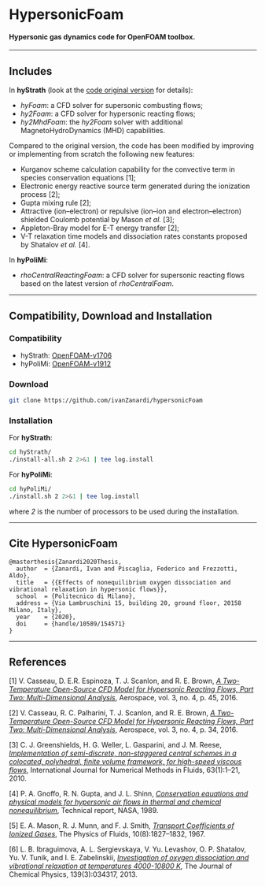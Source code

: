 # HypersonicFoam

#### Hypersonic gas dynamics code for OpenFOAM toolbox.

---
## Includes
In **hyStrath** (look at the [code original version](https://github.com/vincentcasseau/hyStrath) for details):

+ *hyFoam*: a CFD solver for supersonic combusting flows;  
+ *hy2Foam*: a CFD solver for hypersonic reacting flows;  
+ *hy2MhdFoam*: the *hy2Foam* solver with additional MagnetoHydroDynamics (MHD) capabilities.  

Compared to the original version, the code has been modified by improving or implementing from scratch the following new features:

+ Kurganov scheme calculation capability for the convective term in species conservation equations [1];  
+ Electronic energy reactive source term generated during the ionization process [2];  
+ Gupta mixing rule [2];  
+ Attractive (ion–electron) or repulsive (ion–ion and electron–electron) shielded Coulomb potential by Mason *et al.* [3];  
+ Appleton-Bray model for E-T energy transfer [2];  
+ V-T relaxation time models and dissociation rates constants proposed by Shatalov *et al.* [4].  

In **hyPoliMi**:

+ *rhoCentralReactingFoam*: a CFD solver for supersonic reacting flows based on the latest version of *rhoCentralFoam*.

---  
## Compatibility, Download and Installation

### Compatibility
+ hyStrath: [OpenFOAM-v1706](https://sourceforge.net/projects/openfoam/files/v1706)
+ hyPoliMi: [OpenFOAM-v1912](https://sourceforge.net/projects/openfoam/files/v1912)

### Download
```sh
git clone https://github.com/ivanZanardi/hypersonicFoam
```

### Installation
For **hyStrath**:
```sh
cd hyStrath/  
./install-all.sh 2 2>&1 | tee log.install
```

For **hyPoliMi**:
```sh
cd hyPoliMi/  
./install.sh 2 2>&1 | tee log.install
```

where _2_ is the number of processors to be used during the installation.

---  

## Cite HypersonicFoam

```
@masterthesis{Zanardi2020Thesis,
  author  = {Zanardi, Ivan and Piscaglia, Federico and Frezzotti, Aldo},
  title   = {{Effects of nonequilibrium oxygen dissociation and vibrational relaxation in hypersonic flows}},
  school  = {Politecnico di Milano},
  address = {Via Lambruschini 15, building 20, ground floor, 20158 Milano, Italy},
  year    = {2020},
  doi     = {handle/10589/154571}
}
```

---  

## References

[1]  V. Casseau, D. E.R. Espinoza, T. J. Scanlon, and R. E. Brown, [*A Two-Temperature Open-Source CFD Model for Hypersonic Reacting Flows, Part Two: Multi-Dimensional Analysis*](https://www.mdpi.com/2226-4310/3/4/45), Aerospace, vol. 3, no. 4, p. 45, 2016.

[2]  V. Casseau, R. C. Palharini, T. J. Scanlon, and R. E. Brown, [*A Two-Temperature Open-Source CFD Model for Hypersonic Reacting Flows, Part Two: Multi-Dimensional Analysis*](https://www.mdpi.com/2226-4310/3/4/34), Aerospace, vol. 3, no. 4, p. 34, 2016.

[3]  C. J. Greenshields, H. G. Weller, L. Gasparini, and J. M. Reese, [*Implementation of semi-discrete, non-staggered central schemes in a colocated, polyhedral, finite volume framework, for high-speed viscous flows*](https://onlinelibrary.wiley.com/doi/abs/10.1002/fld.2069), International Journal for Numerical Methods in Fluids, 63(1):1–21, 2010.

[4]  P. A. Gnoffo, R. N. Gupta, and J. L. Shinn, [*Conservation equations and physical models for hypersonic air flows in thermal and chemical nonequilibrium*](https://ntrs.nasa.gov/search.jsp?R=19890006744), Technical report, NASA, 1989.

[5]  E. A. Mason, R. J. Munn, and F. J. Smith, [*Transport Coefficients of Ionized Gases*](https://aip.scitation.org/doi/abs/10.1063/1.1762365), The Physics of Fluids, 10(8):1827–1832, 1967.

[6]  L. B. Ibraguimova, A. L. Sergievskaya, V. Yu. Levashov, O. P. Shatalov, Yu. V. Tunik, and I. E. Zabelinskii, [*Investigation of oxygen dissociation and vibrational relaxation at temperatures 4000-10800 K*](https://doi.org/10.1063/1.4813070), The Journal of Chemical Physics, 139(3):034317, 2013.
